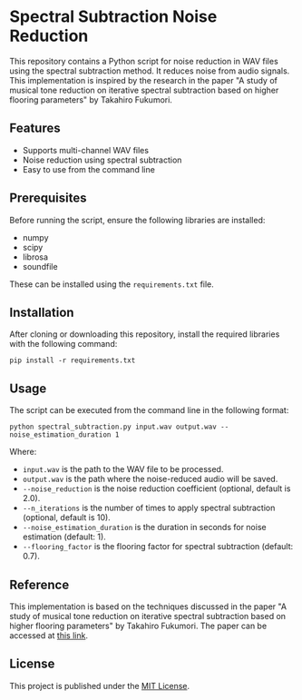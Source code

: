Spectral Subtraction Noise Reduction
====================================

This repository contains a Python script for noise reduction in WAV files using the spectral subtraction method. It reduces noise from audio signals. This implementation is inspired by the research in the paper "A study of musical tone reduction on iterative spectral subtraction based on higher flooring parameters" by Takahiro Fukumori.

Features
--------

- Supports multi-channel WAV files
- Noise reduction using spectral subtraction
- Easy to use from the command line

Prerequisites
-------------

Before running the script, ensure the following libraries are installed:

- numpy
- scipy
- librosa
- soundfile

These can be installed using the `requirements.txt` file.

Installation
------------

After cloning or downloading this repository, install the required libraries with the following command:

    pip install -r requirements.txt

Usage
-----

The script can be executed from the command line in the following format:

    python spectral_subtraction.py input.wav output.wav --noise_estimation_duration 1

Where:
- `input.wav` is the path to the WAV file to be processed.
- `output.wav` is the path where the noise-reduced audio will be saved.
- `--noise_reduction` is the noise reduction coefficient (optional, default is 2.0).
- `--n_iterations` is the number of times to apply spectral subtraction (optional, default is 10).
- `--noise_estimation_duration` is the duration in seconds for noise estimation (default: 1).
- `--flooring_factor` is the flooring factor for spectral subtraction (default: 0.7).

Reference
---------

This implementation is based on the techniques discussed in the paper "A study of musical tone reduction on iterative spectral subtraction based on higher flooring parameters" by Takahiro Fukumori. The paper can be accessed at [this link](https://www.ieice.org/publications/conference-FIT-DVDs/FIT2010/pdf/E/E_002.pdf).

License
-------

This project is published under the [MIT License](LICENSE).
